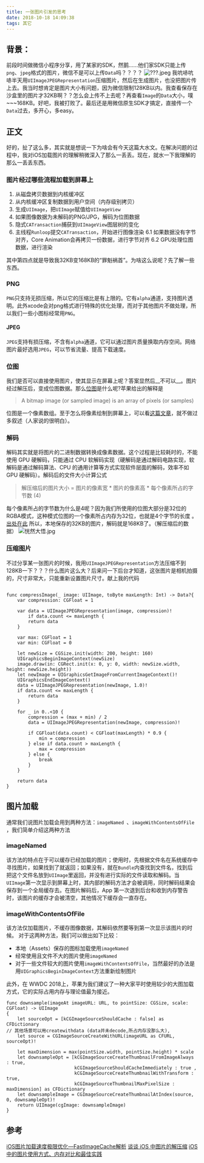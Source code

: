 ```yaml
---
title: 一张图片引发的思考
date: 2018-10-18 14:09:38
tags: 其它
---
```

## 背景：
前段时间做微信小程序分享，用了某家的SDK，然鹅......他们家SDK只能上传`png`、`jpeg`格式的图片，微信不是可以上传`Data`吗？？？？
![???.jpeg](https://upload-images.jianshu.io/upload_images/2855070-1e640864e3ce90f4.jpeg?imageMogr2/auto-orient/strip%7CimageView2/2/w/1240)
我吭哧吭哧半天用`UIImageJPEGRepresentation`压缩图片，然后在生成图片，也没把图片传上去。我当时想肯定是图片大小有问题，因为微信限制128KB以内。我查看保存在沙盒里的图片才32KB啊？？怎么会上传不上去呢？再查看`Image`的`Data`大小，噗~~~168KB。好吧，我被打败了。最后还是用微信原生SDK才搞定，直接传一个`Data`过去，多开心，多easy。
## 正文
好的，扯了这么多，其实就是想说一下为啥会有今天这篇大水文。在解决问题的过程中，我对iOS加载图片的理解稍微深入了那么一丢丢。现在，就水一下我理解的那么一丢丢东西。
### 图片经过哪些流程加载到屏幕上
1. 从磁盘拷贝数据到内核缓冲区
2. 从内核缓冲区复制数据到用户空间（内存级别拷贝）
3. 生成`UIImage`，把`UIImage`赋值给`UIImageView`
4. 如果图像数据为未解码的PNG/JPG，解码为位图数据
5. 隐式`CATransaction`捕获到`UIImageView`图层树的变化
6. 主线程`Runloop`提交`CATransaction`，开始进行图像渲染
6.1 如果数据没有字节对齐，Core Animation会再拷贝一份数据，进行字节对齐
6.2 GPU处理位图数据，进行渲染

其中第四点就是导致我32KB变168KB的“罪魁祸首”。为啥这么说呢？先了解一些东西。

### PNG
`PNG`只支持无损压缩，所以它的压缩比是有上限的。它有`alpha`通道，支持图片透明。此外xcode会对png格式进行特殊的优化处理，而对于其他图片不做处理，所以我们一些小图标经常用`PNG`。
#### JPEG
`JPEG`支持有损压缩，不含有`alpha`通道，它可以通过图片质量换取内存空间。网络图片最好选用`JPEG`，可以节省流量、提高下载速度。
### 位图
我们是否可以直接使用图片，使其显示在屏幕上呢？答案显然后__不可以__。图片经过解压后，变成位图数据。那么[位图](https://developer.apple.com/library/content/documentation/GraphicsImaging/Conceptual/drawingwithquartz2d/dq_images/dq_images.html#//apple_ref/doc/uid/TP30001066-CH212-SW3)是什么呢?苹果给出的解释是
> A bitmap image (or sampled image) is an array of pixels (or samples)

位图是一个像素数组。至于怎么将像素绘制到屏幕上，可以看[这篇文章](https://objccn.io/issue-3-1/)，就不做过多叙述（人家说的很明白）。
### 解码
解码其实就是将图片的二进制数据转换成像素数据。这个过程是比较耗时的，不能使用 GPU 硬解码，只能通过 CPU 软解码实现（硬解码是通过解码电路实现，软解码是通过解码算法、CPU 的通用计算等方式实现软件层面的解码，效率不如 GPU 硬解码）。解码后的文件大小计算公式
> 解压缩后的图片大小 = 图片的像素宽  * 图片的像素高  * 每个像素所占的字节数 (4)

每个像素所占的字节数为什么是4呢？因为我们所使用的位图大部分是32位的RGBA模式，这种模式位图的一个像素所占内存为32位，也就是4个字节的长度 。[出处在此](https://stackoverflow.com/questions/23723564/which-cgimagealphainfo-should-we-use)
所以，本地保存的32KB的图片，解码就是168KB了。（解压缩后的数据）
![恍然大悟.jpg](https://upload-images.jianshu.io/upload_images/2855070-2e399ff3e5457a17.jpg?imageMogr2/auto-orient/strip%7CimageView2/2/w/1240)

### 压缩图片
不过分享某一张图片的时候，我用`UIImageJPEGRepresentation`方法压缩不到128KB一下？？？什么图片这么大？后来问一下后台才知道，这张图片是相机拍摄的，尺寸非常大，只能重新设置图片尺寸。献上我的代码
```

func compressImage(_ image: UIImage, toByte maxLength: Int) -> Data?{
    var compression: CGFloat = 1

    var data = UIImageJPEGRepresentation(image, compression)!
        if data.count <= maxLength {
        return data
    }

    var max: CGFloat = 1
    var min: CGFloat = 0

    let newSize = CGSize.init(width: 200, height: 160)
    UIGraphicsBeginImageContext(newSize)
    image.draw(in: CGRect.init(x: 0, y: 0, width: newSize.width, height: newSize.height))
    let newImage = UIGraphicsGetImageFromCurrentImageContext()!
    UIGraphicsEndImageContext()
    data = UIImageJPEGRepresentation(newImage, 1.0)!
    if data.count <= maxLength {
        return data
    }

    for _ in 0..<10 {
        compression = (max + min) / 2
        data = UIImageJPEGRepresentation(newImage, compression)!

        if CGFloat(data.count) < CGFloat(maxLength) * 0.9 {
            min = compression
        } else if data.count > maxLength {
            max = compression
        } else {
            break
        }
    }

    return data
}

```
## 图片加载
通常我们说图片加载会用到两种方法：`imageNamed `、`imageWithContentsOfFile `，我们简单介绍这两种方法
### imageNamed
该方法的特点在于可以缓存已经加载的图片；使用时，先根据文件名在系统缓存中寻找图片，如果找到了就返回；如果没有，就在`Bundle`内查找到文件名，找到后把这个文件名放到`UIImage`里返回，并没有进行实际的文件读取和解码。当`UIImage`第一次显示到屏幕上时，其内部的解码方法才会被调用，同时解码结果会保存到一个全局缓存去。在图片解码后，App 第一次退到后台和收到内存警告时，该图片的缓存才会被清空，其他情况下缓存会一直存在。
### imageWithContentsOfFile
该方法仅加载图片，不缓存图像数据，其解码依然要等到第一次显示该图片的时候。
对于这两种方法，我们可以做出如下比较：
- 本地（Assets）保存的图标加载使用`imageNamed`
- 经常使用且文件不大的图片使用`imageNamed`
- 对于一些文件较大的图片使用`imageWithContentsOfFile`，当然最好的办法是用`UIGraphicsBeginImageContext`方法重新绘制图片

此外，在 WWDC 2018上，苹果为我们建议了一种大家平时使用较少的大图加载方式，它的实际占用内存与理论值最为接近。
```
func downsample(imageAt imageURL: URL, to pointSize: CGSize, scale: CGFloat) -> UIImage
{
    let sourceOpt = [kCGImageSourceShouldCache : false] as  CFDictionary
// 其他场景可以用createwithdata (data并未decode,所占内存没那么大),
    let source = CGImageSourceCreateWithURL(imageURL as CFURL, sourceOpt)!

    let maxDimension = max(pointSize.width, pointSize.height) * scale
    let downsampleOpt = [kCGImageSourceCreateThumbnailFromImageAlways : true,
                         kCGImageSourceShouldCacheImmediately : true ,
                         kCGImageSourceCreateThumbnailWithTransform : true,
                         kCGImageSourceThumbnailMaxPixelSize : maxDimension] as CFDictionary
    let downsampleImage = CGImageSourceCreateThumbnailAtIndex(source, 0, downsampleOpt)!
    return UIImage(cgImage: downsampleImage)
}
```
## 参考
[iOS图片加载速度极限优化—FastImageCache解析](http://blog.cnbang.net/tech/2578/)
[谈谈 iOS 中图片的解压缩](http://blog.leichunfeng.com/blog/2017/02/20/talking-about-the-decompression-of-the-image-in-ios/#jtss-tsina)
[iOS中的图片使用方式、内存对比和最佳实践](https://juejin.im/post/5b2ddfa7e51d4553156be305)





